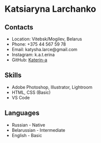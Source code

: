 <!DOCTYPE html>
<html lang="en">
<head>
    <meta charset="UTF-8">
    <meta http-equiv="X-UA-Compatible" content="IE=edge">
    <meta name="viewport" content="width=device-width, initial-scale=1.0">
    <title>Document</title>
</head>
<body>

<h1>Katsiaryna Larchanko</h1>
<h2>Contacts</h2>
<ul>
    <li>Location: Vitebsk/Mogilev, Belarus</li>
    <li>Phone: +375 44 567 59 78</li>
    <li>Email: katysha.larce@gmail.com </li>
    <li>Instagram: k.a.t.erina   <a href=''></a> </li>
    <li>GitHub: <a href='https://github.com/Katerin-a'> Katerin-a</a> </li>
</ul>
<h2>Skills</h2>
<ul>
    <li>Adobe Photoshop, Illustrator, Lightroom</li>
    <li>HTML, CSS (Basic)</li>
    <li>VS Code</li>
</ul>
<h2>Languages</h2>
<ul>
    <li>Russian - Native</li>
    <li>Belarussian - Intermediate</li>
    <li>English - Basic</li>
</ul>



</body>
</html>
